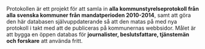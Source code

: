 Protokollen är ett projekt för att samla in __alla kommunstyrelseprotokoll från alla svenska kommuner från mandatperioden 2010-2014__, samt att göra den här databasen självuppdaterande så att den matas på med nya protokoll i takt med att de publiceras på kommunernas webbsidor. Målet är att bygga en öppen databas för __journalister, beslutsfattare, tjänstemän och forskare__ att använda fritt.